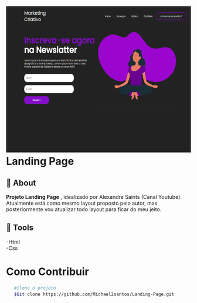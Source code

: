 <h1>
 <img src="https://github.com/Michael2santos/Landing-Page/blob/main/Components/Images/Front-page.png", width="900px", height="400px">
    Landing Page 
</h1>

## 🚨 About

**Projeto Landing Page** , idealizado por Alexandre Saints (Canal Youtube). Atualmente está como mesmo layout proposto pelo autor, mas posteriormente vou atualizar todo layout para ficar do meu jeito. 

## 🔨 Tools
-Html<br>
-Css

# Como Contribuir

```Bash
   #Clone o projeto
   $Git clone https://github.com/Michael2santos/Landing-Page.git
```

